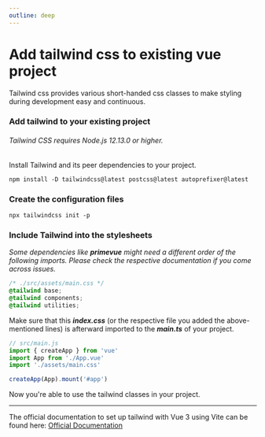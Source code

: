 ```yaml
---
outline: deep
---
```


# Add tailwind css to existing vue project

Tailwind css provides various short-handed css classes to make styling during development easy and continuous.

### Add tailwind to your existing project

###### *Tailwind CSS requires Node.js 12.13.0 or higher.*

Install Tailwind and its peer dependencies to your project.

``` console
npm install -D tailwindcss@latest postcss@latest autoprefixer@latest
```

### Create the configuration files

``` console
npx tailwindcss init -p
```

### Include Tailwind into the stylesheets

*Some dependencies like ***primevue*** might need a different order of the following imports. Please check the respective
documentation if you come across issues.*

``` css
/* ./src/assets/main.css */
@tailwind base;
@tailwind components;
@tailwind utilities;
```

Make sure that this ***index.css*** (or the respective file you added the above-mentioned lines) is afterward imported
to the ***main.ts*** of your project.

``` typescript
// src/main.js
import { createApp } from 'vue'
import App from './App.vue'
import './assets/main.css'

createApp(App).mount('#app')
```

Now you're able to use the tailwind classes in your project.

---

The official documentation to set up tailwind with Vue 3 using Vite can be found here: 
[Official Documentation](https://v2.tailwindcss.com/docs/guides/vue-3-vite)